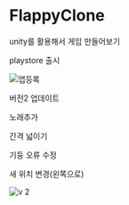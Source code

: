 # FlappyClone

unity를 활용해서 게임 만들어보기

playstore 출시

![앱등록](https://user-images.githubusercontent.com/64673130/163095140-d362901b-9c0b-4440-b014-9a9825151c3b.jpg)


버전2 업데이트

노래추가

간격 넓이기

기둥 오류 수정

새 위치 변경(왼쪽으로)


![v 2](https://user-images.githubusercontent.com/64673130/165009533-4f22bc3b-e849-4929-9d17-6005485a09c5.jpg)
